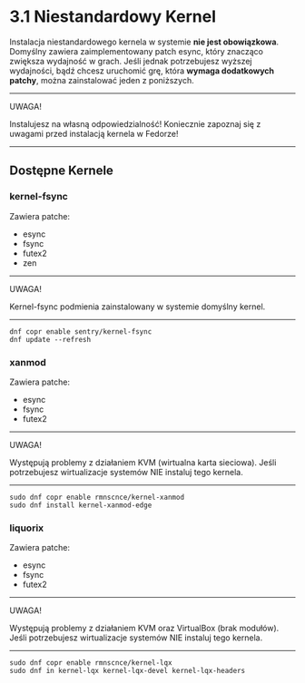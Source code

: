 # 3.1 Niestandardowy Kernel
Instalacja niestandardowego kernela w systemie **nie jest obowiązkowa**. Domyślny zawiera zaimplementowany patch esync, który znacząco zwiększa wydajność w grach. Jeśli jednak potrzebujesz wyższej wydajności, bądź chcesz uruchomić grę, która **wymaga dodatkowych patchy**, można zainstalować jeden z poniższych.

***
UWAGA!

Instalujesz na własną odpowiedzialność! Koniecznie zapoznaj się z uwagami przed instalacją kernela w Fedorze!
***

## Dostępne Kernele
### kernel-fsync
Zawiera patche:
- esync
- fsync
- futex2
- zen
***
UWAGA! 

Kernel-fsync podmienia zainstalowany w systemie domyślny kernel.
***

```
dnf copr enable sentry/kernel-fsync
dnf update --refresh
```

### xanmod
Zawiera patche:
- esync
- fsync
- futex2
***
UWAGA! 

Występują problemy z działaniem KVM (wirtualna karta sieciowa). Jeśli potrzebujesz wirtualizacje systemów NIE instaluj tego kernela.
***
```
sudo dnf copr enable rmnscnce/kernel-xanmod
sudo dnf install kernel-xanmod-edge
```

### liquorix
Zawiera patche:
- esync
- fsync
- futex2
***
UWAGA! 

Występują problemy z działaniem KVM oraz VirtualBox (brak modułów). Jeśli potrzebujesz wirtualizacje systemów NIE instaluj tego kernela.
***
```
sudo dnf copr enable rmnscnce/kernel-lqx
sudo dnf in kernel-lqx kernel-lqx-devel kernel-lqx-headers
```